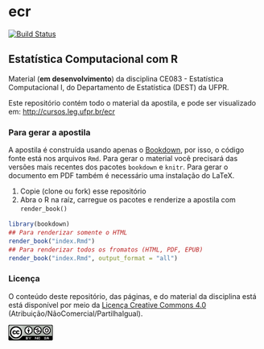 # ecr

[![Build Status](https://travis-ci.org/leg-ufpr/ecr.svg?branch=master)](https://travis-ci.org/leg-ufpr/ecr)

## Estatística Computacional com R

Material (**em desenvolvimento**) da disciplina CE083 - Estatística
Computacional I, do Departamento de Estatística (DEST) da UFPR.

Este repositório contém todo o material da apostila, e pode ser
visualizado em: http://cursos.leg.ufpr.br/ecr

### Para gerar a apostila

A apostila é construída usando apenas o
[Bookdown](https://bookdown.org), por isso, o código fonte está nos
arquivos `Rmd`. Para gerar o material você precisará das versões mais
recentes dos pacotes `bookdown` e `knitr`. Para gerar o documento em PDF
também é necessário uma instalação do LaTeX.

1. Copie (clone ou fork) esse repositório
2. Abra o R na raíz, carregue os pacotes e renderize a apostila com
   `render_book()`

```r
library(bookdown)
## Para renderizar somente o HTML
render_book("index.Rmd")
## Para renderizar todos os fromatos (HTML, PDF, EPUB)
render_book("index.Rmd", output_format = "all")
```

### Licença

O conteúdo deste repositório, das páginas, e do material da disciplina
está está disponível por meio da [Licença Creative Commons 4.0][]
(Atribuição/NãoComercial/PartilhaIgual).

![Licença Creative Commons 4.0](img/CC_by-nc-sa_88x31.png)


[Licença Creative Commons 4.0]: https://creativecommons.org/licenses/by-nc-sa/4.0/deed.pt_BR
